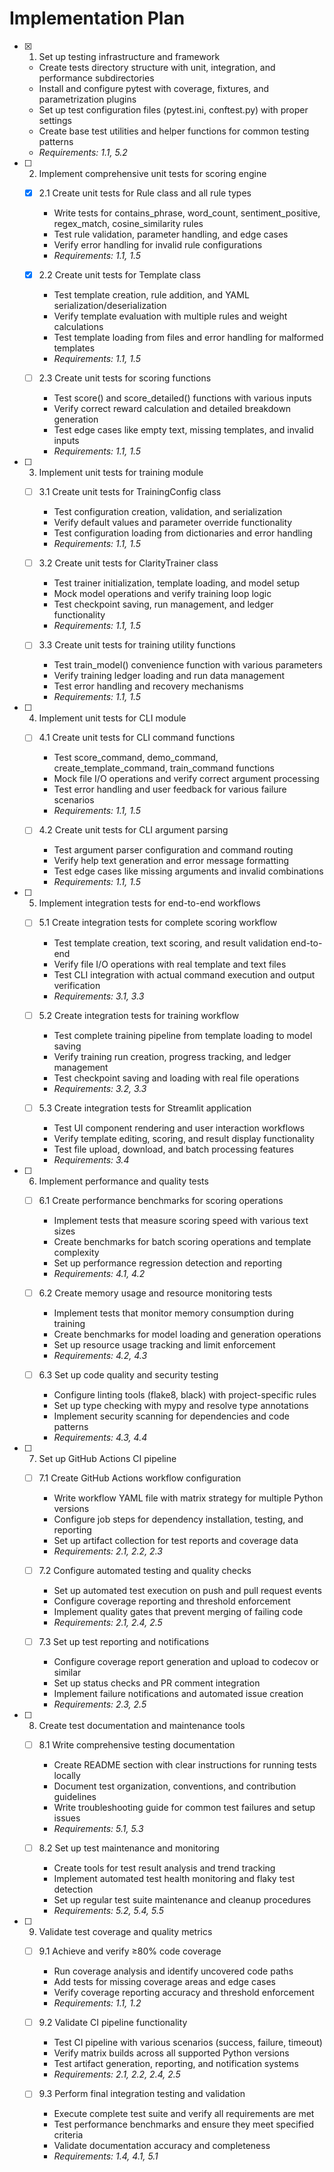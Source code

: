 # Implementation Plan

- [x] 1. Set up testing infrastructure and framework
  - Create tests directory structure with unit, integration, and performance subdirectories
  - Install and configure pytest with coverage, fixtures, and parametrization plugins
  - Set up test configuration files (pytest.ini, conftest.py) with proper settings
  - Create base test utilities and helper functions for common testing patterns
  - _Requirements: 1.1, 5.2_

- [ ] 2. Implement comprehensive unit tests for scoring engine
  - [x] 2.1 Create unit tests for Rule class and all rule types
    - Write tests for contains_phrase, word_count, sentiment_positive, regex_match, cosine_similarity rules
    - Test rule validation, parameter handling, and edge cases
    - Verify error handling for invalid rule configurations
    - _Requirements: 1.1, 1.5_

  - [x] 2.2 Create unit tests for Template class
    - Test template creation, rule addition, and YAML serialization/deserialization
    - Verify template evaluation with multiple rules and weight calculations
    - Test template loading from files and error handling for malformed templates
    - _Requirements: 1.1, 1.5_

  - [ ] 2.3 Create unit tests for scoring functions
    - Test score() and score_detailed() functions with various inputs
    - Verify correct reward calculation and detailed breakdown generation
    - Test edge cases like empty text, missing templates, and invalid inputs
    - _Requirements: 1.1, 1.5_

- [ ] 3. Implement unit tests for training module
  - [ ] 3.1 Create unit tests for TrainingConfig class
    - Test configuration creation, validation, and serialization
    - Verify default values and parameter override functionality
    - Test configuration loading from dictionaries and error handling
    - _Requirements: 1.1, 1.5_

  - [ ] 3.2 Create unit tests for ClarityTrainer class
    - Test trainer initialization, template loading, and model setup
    - Mock model operations and verify training loop logic
    - Test checkpoint saving, run management, and ledger functionality
    - _Requirements: 1.1, 1.5_

  - [ ] 3.3 Create unit tests for training utility functions
    - Test train_model() convenience function with various parameters
    - Verify training ledger loading and run data management
    - Test error handling and recovery mechanisms
    - _Requirements: 1.1, 1.5_

- [ ] 4. Implement unit tests for CLI module
  - [ ] 4.1 Create unit tests for CLI command functions
    - Test score_command, demo_command, create_template_command, train_command functions
    - Mock file I/O operations and verify correct argument processing
    - Test error handling and user feedback for various failure scenarios
    - _Requirements: 1.1, 1.5_

  - [ ] 4.2 Create unit tests for CLI argument parsing
    - Test argument parser configuration and command routing
    - Verify help text generation and error message formatting
    - Test edge cases like missing arguments and invalid combinations
    - _Requirements: 1.1, 1.5_

- [ ] 5. Implement integration tests for end-to-end workflows
  - [ ] 5.1 Create integration tests for complete scoring workflow
    - Test template creation, text scoring, and result validation end-to-end
    - Verify file I/O operations with real template and text files
    - Test CLI integration with actual command execution and output verification
    - _Requirements: 3.1, 3.3_

  - [ ] 5.2 Create integration tests for training workflow
    - Test complete training pipeline from template loading to model saving
    - Verify training run creation, progress tracking, and ledger management
    - Test checkpoint saving and loading with real file operations
    - _Requirements: 3.2, 3.3_

  - [ ] 5.3 Create integration tests for Streamlit application
    - Test UI component rendering and user interaction workflows
    - Verify template editing, scoring, and result display functionality
    - Test file upload, download, and batch processing features
    - _Requirements: 3.4_

- [ ] 6. Implement performance and quality tests
  - [ ] 6.1 Create performance benchmarks for scoring operations
    - Implement tests that measure scoring speed with various text sizes
    - Create benchmarks for batch scoring operations and template complexity
    - Set up performance regression detection and reporting
    - _Requirements: 4.1, 4.2_

  - [ ] 6.2 Create memory usage and resource monitoring tests
    - Implement tests that monitor memory consumption during training
    - Create benchmarks for model loading and generation operations
    - Set up resource usage tracking and limit enforcement
    - _Requirements: 4.2, 4.3_

  - [ ] 6.3 Set up code quality and security testing
    - Configure linting tools (flake8, black) with project-specific rules
    - Set up type checking with mypy and resolve type annotations
    - Implement security scanning for dependencies and code patterns
    - _Requirements: 4.3, 4.4_

- [ ] 7. Set up GitHub Actions CI pipeline
  - [ ] 7.1 Create GitHub Actions workflow configuration
    - Write workflow YAML file with matrix strategy for multiple Python versions
    - Configure job steps for dependency installation, testing, and reporting
    - Set up artifact collection for test reports and coverage data
    - _Requirements: 2.1, 2.2, 2.3_

  - [ ] 7.2 Configure automated testing and quality checks
    - Set up automated test execution on push and pull request events
    - Configure coverage reporting and threshold enforcement
    - Implement quality gates that prevent merging of failing code
    - _Requirements: 2.1, 2.4, 2.5_

  - [ ] 7.3 Set up test reporting and notifications
    - Configure coverage report generation and upload to codecov or similar
    - Set up status checks and PR comment integration
    - Implement failure notifications and automated issue creation
    - _Requirements: 2.3, 2.5_

- [ ] 8. Create test documentation and maintenance tools
  - [ ] 8.1 Write comprehensive testing documentation
    - Create README section with clear instructions for running tests locally
    - Document test organization, conventions, and contribution guidelines
    - Write troubleshooting guide for common test failures and setup issues
    - _Requirements: 5.1, 5.3_

  - [ ] 8.2 Set up test maintenance and monitoring
    - Create tools for test result analysis and trend tracking
    - Implement automated test health monitoring and flaky test detection
    - Set up regular test suite maintenance and cleanup procedures
    - _Requirements: 5.2, 5.4, 5.5_

- [ ] 9. Validate test coverage and quality metrics
  - [ ] 9.1 Achieve and verify ≥80% code coverage
    - Run coverage analysis and identify uncovered code paths
    - Add tests for missing coverage areas and edge cases
    - Verify coverage reporting accuracy and threshold enforcement
    - _Requirements: 1.1, 1.2_

  - [ ] 9.2 Validate CI pipeline functionality
    - Test CI pipeline with various scenarios (success, failure, timeout)
    - Verify matrix builds across all supported Python versions
    - Test artifact generation, reporting, and notification systems
    - _Requirements: 2.1, 2.2, 2.4, 2.5_

  - [ ] 9.3 Perform final integration testing and validation
    - Execute complete test suite and verify all requirements are met
    - Test performance benchmarks and ensure they meet specified criteria
    - Validate documentation accuracy and completeness
    - _Requirements: 1.4, 4.1, 5.1_